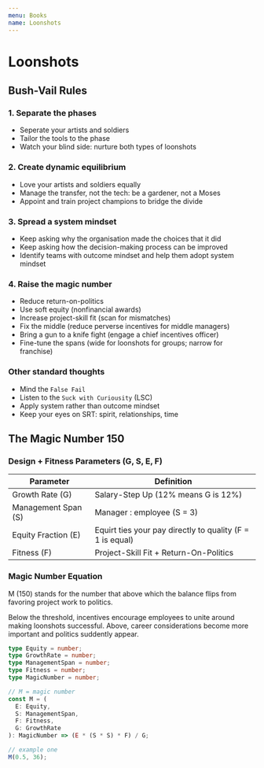 ```yaml
---
menu: Books
name: Loonshots
---
```


# Loonshots

## Bush-Vail Rules

### 1. Separate the phases

- Seperate your artists and soldiers
- Tailor the tools to the phase
- Watch your blind side: nurture both types of loonshots

### 2. Create dynamic equilibrium

- Love your artists and soldiers equally
- Manage the transfer, not the tech: be a gardener, not a Moses
- Appoint and train project champions to bridge the divide

### 3. Spread a system mindset

- Keep asking why the organisation made the choices that it did
- Keep asking how the decision-making process can be improved
- Identify teams with outcome mindset and help them adopt system mindset

### 4. Raise the magic number

- Reduce return-on-politics
- Use soft equity (nonfinancial awards)
- Increase project-skill fit (scan for mismatches)
- Fix the middle (reduce perverse incentives for middle managers)
- Bring a gun to a knife fight (engage a chief incentives officer)
- Fine-tune the spans (wide for loonshots for groups; narrow for franchise)

### Other standard thoughts

- Mind the `False Fail`
- Listen to the `Suck with Curiousity` (LSC)
- Apply system rather than outcome mindset
- Keep your eyes on SRT: spirit, relationships, time

## The Magic Number 150

### Design + Fitness Parameters (G, S, E, F)

| Parameter           | Definition                                                |
| ------------------- | --------------------------------------------------------- |
| Growth Rate (G)     | Salary-Step Up (12% means G is 12%)                       |
| Management Span (S) | Manager : employee (S = 3)                                |
| Equity Fraction (E) | Equirt ties your pay directly to quality (F = 1 is equal) |
| Fitness (F)         | Project-Skill Fit + Return-On-Politics                    |

### Magic Number Equation

M (150) stands for the number that above which the balance flips from favoring project work to politics.

Below the threshold, incentives encourage employees to unite around making loonshots successful. Above, career considerations become more important and politics suddently appear.

```typescript
type Equity = number;
type GrowthRate = number;
type ManagementSpan = number;
type Fitness = number;
type MagicNumber = number;

// M = magic number
const M = (
  E: Equity,
  S: ManagementSpan,
  F: Fitness,
  G: GrowthRate
): MagicNumber => (E * (S * S) * F) / G;

// example one
M(0.5, 36);
```
